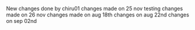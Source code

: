 New changes done by chiru01
changes made on 25 nov
testing
changes made on 26 nov
changes made on aug 18th
changes on aug 22nd
changes on sep 02nd

